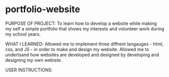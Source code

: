 # portfolio-website

PURPOSE OF PROJECT: 
To learn how to develop a website while making my self a simple portfolio that shows my interests and volunteer work during my school years. 

WHAT I LEARNED:
Allowed me to implement three diffrent langauges - html, css, and JS - in order to make and design my website.
Allowed me to undertsand how websites are developed and designed by developing and designing my own webiste.

USER INSTRUCTIONS: 


